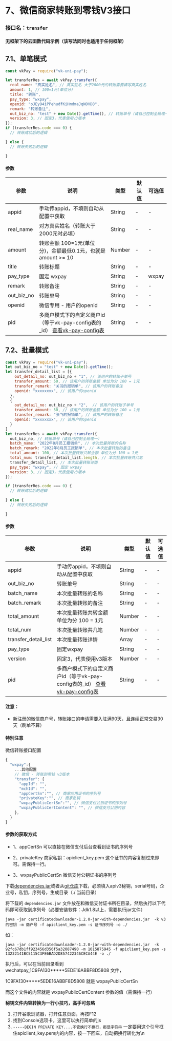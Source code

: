 # 7、微信商家转账到零钱V3接口

### 接口名：`transfer`

#### 无框架下的云函数代码示例（该写法同时也适用于任何框架）

## 7.1、单笔模式
```js
const vkPay = require("vk-uni-pay");

let transferRes = await vkPay.transfer({
  real_name: "真实姓名", // 真实姓名 大于2000元的转账需要填写真实姓名
  amount: 1, // 100=1元(单位分)
  title: "转账",
  pay_type: "wxpay",
  openid: "oJEy94iPPehudfKiHmdmaJqNOVD8",
  remark: "转账备注",
  out_biz_no: "test" + new Date().getTime(), // 转账单号（请自己控制全局唯一）
  version: 3, // 固定3，代表使用v3版本
});
if (transferRes.code === 0) {
  // 转账成功后的逻辑

} else {
  // 转账失败后的逻辑

}

```


#### 参数

| 参数   | 说明       | 类型    | 默认值  | 可选值 |
|------- |-----------|---------|-------|-------|
| appid  |  手动传appid，不填则自动从配置中获取   | String  | -    | -  |
| real_name  |  对方真实姓名（转账大于2000元时必填）   | String  | -    | -  |
| amount  |  转账金额 100=1元(单位分)，金额最低0.1元，也就是 amount >= 10  | Number  | -    | -  |
| title  |  转账标题   | String  | -    | -  |
| pay_type  |  固定 wxpay  | String  | -  | wxpay  |
| remark  |  转账备注  | String  | -    | -  |
| out_biz_no  |  转账单号  | String  | -    | -  |
| openid  |  微信专用 - 用户的openid   | String  | -    | -  |
| pid  |  多商户模式下的自定义商户id（等于vk-pay-config表的_id） [查看vk-pay-config表](https://vkdoc.fsq.pub/vk-uni-pay/db/vk-pay-config.html)   | String  | -    | -  |


## 7.2、批量模式
```js
const vkPay = require("vk-uni-pay");
let out_biz_no = "test" + new Date().getTime();
let transfer_detail_list = [{
    out_detail_no: out_biz_no + "1", // 该用户的转账子单号
    transfer_amount: 50, // 该用户的转账金额 单位为分 100 = 1元
    transfer_remark: "关羽的报销单", // 该用户的转账备注
    openid: "xxxxxxxx", // 该用户的openid
  },
  {
    out_detail_no: out_biz_no + "2",  // 该用户的转账子单号
    transfer_amount: 50, // 该用户的转账金额 单位为分 100 = 1元
    transfer_remark: "张飞的报销单", // 该用户的转账备注
    openid: "xxxxxxxx", // 该用户的openid
  }
]
let transferRes = await vkPay.transfer({
  out_biz_no, // 转账单号（请自己控制全局唯一）
  batch_name: "2022年8月员工报销单", // 本次批量转账的名称
  batch_remark: "2022年8月员工报销单", // 本次批量转账的备注
  total_amount: 100, // 本次批量转账共转金额 单位为分 100 = 1元
  total_num: transfer_detail_list.length, // 本次批量转账共几笔
  transfer_detail_list, // 本次批量转账详情
  pay_type: "wxpay", // 固定 wxpay
  version: 3, // 固定3，代表使用v3版本
});

if (transferRes.code === 0) {
  // 转账成功后的逻辑

} else {
  // 转账失败后的逻辑

}

```


#### 参数

| 参数   | 说明       | 类型    | 默认值  | 可选值 |
|------- |-----------|---------|-------|-------|
| appid  |  手动传appid，不填则自动从配置中获取   | String  | -    | -  |
| out_biz_no  |  转账单号   | String  | -    | -  |
| batch_name  |  本次批量转账的名称  | String  | -    | -  |
| batch_remark  |  本次批量转账的备注   | String  | -    | -  |
| total_amount  |  本次批量转账共转金额 单位为分 100 = 1元     | Number  | -    | -  |
| total_num  |  本次批量转账共几笔  | Number  | -    | -  |
| transfer_detail_list  |  本次批量转账详情  | Array  | -    | -  |
| pay_type  |  固定wxpay  | String  | -    | -  |
| version  |  固定3，代表使用v3版本  | Number  | -    | -  |
| pid  |  多商户模式下的自定义商户id（等于vk-pay-config表的_id） [查看vk-pay-config表](https://vkdoc.fsq.pub/vk-uni-pay/db/vk-pay-config.html)   | String  | -    | -  |


#### 注意：
* 新注册的微信商户号，转账接口的申请需要入驻满90天，且连续正常交易30天（刷单不算）


#### 特别注意

微信转账接口配置

```js
{
  "wxpay":{
    ...其他配置
    // 微信 - 转账到零钱 v3版本
    "transfer": {
      "appId": "",
      "mchId": "",
      "appCertSn":"", // 商家应用证书的序列号
      "privateKey":"", // 商家私钥
      "wxpayPublicCertSn":"", // 微信支付公钥证书的序列号
      "wxpayPublicCertContent": "", // 微信支付公钥内容
    },
  }
}
```

#### 参数的获取方式

* 1、appCertSn 可以直接在微信支付后台查看到证书的序列号

* 2、privateKey 商家私钥：apiclient_key.pem 这个证书的内容复制过来即可。需保持一行。

* 3、wxpayPublicCertSn 微信支付公钥证书的序列号

下载[dependencies.jar](https://vkceyugu.cdn.bspapp.com/VKCEYUGU-3fbab731-e993-47e6-882f-a74e444709a3/3af5267f-2b69-474d-88ef-9741ba766403.jar)或者从[git仓库](https://github.com/wechatpay-apiv3/CertificateDownloader)下载，必须填入apiv3秘钥，serial号码，企业号，私钥，序列号，生成目录（./ 当前目录）  

将下载的 `dependencies.jar` 文件放在和微信支付证书所在目录，然后执行以下代码即可获取到序列号（必要安装软件：Jdk1.8以上，需要执行jar文件）

```
java -jar certificatedownloader-1.2.0-jar-with-dependencies.jar  -k v3的密钥 -m 商户号 -f apiclient_key.pem -s 证书序列号 -o ./

```

如：
```
java -jar certificatedownloader-1.2.0-jar-with-dependencies.jar  -k 92fc67db1ff923456d356f5a32087490 -m 1015875945 -f apiclient_key.pem -s 13232141BC5115C3FE6BAD2D857422346CECA44E -o ./

```

执行后，可以在当前目录看到 wechatpay_1C9FA130*****5EDE16ABBF8D5808 文件，  

1C9FA130*****5EDE16ABBF8D5808 就是 wxpayPublicCertSn

而这个文件的内容就是 wxpayPublicCertContent 参数的值（需保持一行）

**秘钥文件内容转换为一行小技巧，高手可忽略**

1. 打开谷歌浏览器，打开任意页面，再按F12
2. 找到Console选项卡，这里可以执行简单的js
3. `-----BEGIN PRIVATE KEY....不管换行不换行，都是字符串` 一定要用这个引号框住apiclient_key.pem内的内容，按一下回车，自动把换行转化为\n
